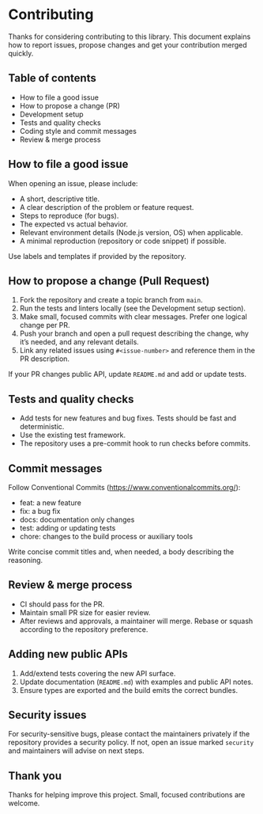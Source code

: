 # Contributing

Thanks for considering contributing to this library. This document explains how to report issues, propose changes and get your contribution merged quickly.

## Table of contents

- How to file a good issue
- How to propose a change (PR)
- Development setup
- Tests and quality checks
- Coding style and commit messages
- Review & merge process

## How to file a good issue

When opening an issue, please include:

- A short, descriptive title.
- A clear description of the problem or feature request.
- Steps to reproduce (for bugs).
- The expected vs actual behavior.
- Relevant environment details (Node.js version, OS) when applicable.
- A minimal reproduction (repository or code snippet) if possible.

Use labels and templates if provided by the repository.

## How to propose a change (Pull Request)

1. Fork the repository and create a topic branch from `main`.
2. Run the tests and linters locally (see the Development setup section).
3. Make small, focused commits with clear messages. Prefer one logical change per PR.
4. Push your branch and open a pull request describing the change, why it’s needed, and any relevant details.
5. Link any related issues using `#<issue-number>` and reference them in the PR description.

If your PR changes public API, update `README.md` and add or update tests.

## Tests and quality checks

- Add tests for new features and bug fixes. Tests should be fast and deterministic.
- Use the existing test framework.
- The repository uses a pre-commit hook to run checks before commits.

## Commit messages

Follow Conventional Commits (https://www.conventionalcommits.org/):

- feat: a new feature
- fix: a bug fix
- docs: documentation only changes
- test: adding or updating tests
- chore: changes to the build process or auxiliary tools

Write concise commit titles and, when needed, a body describing the reasoning.

## Review & merge process

- CI should pass for the PR.
- Maintain small PR size for easier review.
- After reviews and approvals, a maintainer will merge. Rebase or squash according to the repository preference.

## Adding new public APIs

1. Add/extend tests covering the new API surface.
2. Update documentation (`README.md`) with examples and public API notes.
3. Ensure types are exported and the build emits the correct bundles.

## Security issues

For security-sensitive bugs, please contact the maintainers privately if the repository provides a security policy. If not, open an issue marked `security` and maintainers will advise on next steps.

## Thank you

Thanks for helping improve this project. Small, focused contributions are welcome.
